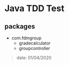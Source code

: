 # Java TDD Test

## packages
- com.fdmgroup
    - gradecalculator
    - groupcontroller

> date: 01/04/2020